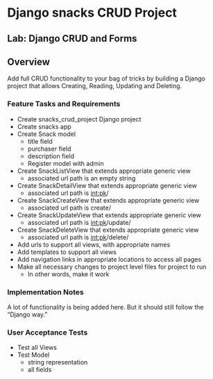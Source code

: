 # Django snacks CRUD Project

## Lab: Django CRUD and Forms
## Overview
Add full CRUD functionality to your bag of tricks by building a Django project that allows Creating, Reading, Updating and Deleting.

### Feature Tasks and Requirements
- Create snacks_crud_project Django project
- Create snacks app
- Create Snack model
    - title field
    - purchaser field
    - description field
    - Register model with admin
- Create SnackListView that extends appropriate generic view
  - associated url path is an empty string
- Create SnackDetailView that extends appropriate generic view
  - associated url path is <int:pk>/
- Create SnackCreateView that extends appropriate generic view
  - associated url path is create/
- Create SnackUpdateView that extends appropriate generic view
  - associated url path is <int:pk>/update/
- Create SnackDeleteView that extends appropriate generic view
  - associated url path is <int:pk>/delete/
- Add urls to support all views, with appropriate names
- Add templates to support all views
- Add navigation links in appropriate locations to access all pages
- Make all necessary changes to project level files for project to run
  - In other words, make it work
### Implementation Notes
A lot of functionality is being added here. But it should still follow the “Django way.” 

### User Acceptance Tests
- Test all Views
- Test Model
  - string representation
  - all fields

